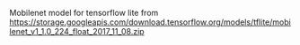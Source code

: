 Mobilenet model for tensorflow lite from https://storage.googleapis.com/download.tensorflow.org/models/tflite/mobilenet_v1_1.0_224_float_2017_11_08.zip